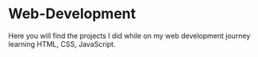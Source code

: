 # Web-Development
Here you will find the projects I did while on my web development journey learning HTML, CSS, JavaScript.  
